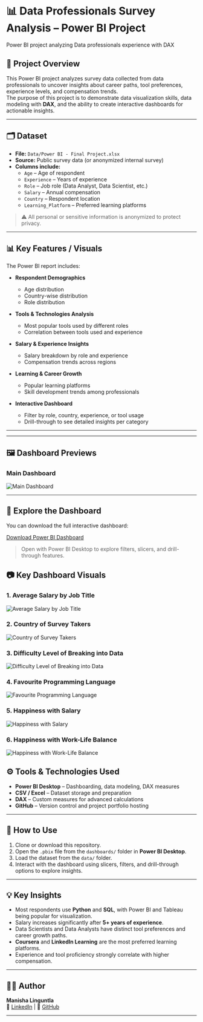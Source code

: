 # 📊 Data Professionals Survey Analysis – Power BI Project
Power BI project analyzing Data professionals experience with DAX

## 📌 Project Overview
This Power BI project analyzes survey data collected from data professionals to uncover insights about career paths, tool preferences, experience levels, and compensation trends.  
The purpose of this project is to demonstrate data visualization skills, data modeling with **DAX**, and the ability to create interactive dashboards for actionable insights.

---

## 🗂️ Dataset
- **File:** `Data/Power BI - Final Project.xlsx`  
- **Source:** Public survey data (or anonymized internal survey)  
- **Columns include:**  
  - `Age` – Age of respondent  
  - `Experience` – Years of experience  
  - `Role` – Job role (Data Analyst, Data Scientist, etc.)  
  - `Salary` – Annual compensation  
  - `Country` – Respondent location  
  - `Learning_Platform` – Preferred learning platforms  

> ⚠️ All personal or sensitive information is anonymized to protect privacy.

---

## 📊 Key Features / Visuals
The Power BI report includes:

- **Respondent Demographics**  
  - Age distribution  
  - Country-wise distribution  
  - Role distribution  

- **Tools & Technologies Analysis**  
  - Most popular tools used by different roles  
  - Correlation between tools used and experience  

- **Salary & Experience Insights**  
  - Salary breakdown by role and experience  
  - Compensation trends across regions  

- **Learning & Career Growth**  
  - Popular learning platforms  
  - Skill development trends among professionals  

- **Interactive Dashboard**  
  - Filter by role, country, experience, or tool usage  
  - Drill-through to see detailed insights per category  

---

---
## 🖼️ Dashboard Previews

### Main Dashboard
![Main Dashboard](https://github.com/manishalinguntla2808/Data-Professional-Survey-Breakdown/blob/main/Images/Data%20Professional%20Survey%20Breakdown.png)

---

## 🔹 Explore the Dashboard
You can download the full interactive dashboard:

[Download Power BI Dashboard](https://github.com/manishalinguntla2808/Data-Professional-Survey-Breakdown/blob/main/Dashboards/Data%20Professional%20Survey%20report.pbix)

> Open with Power BI Desktop to explore filters, slicers, and drill-through features.

## 📷 Key Dashboard Visuals

### 1. Average Salary by Job Title
![Average Salary by Job Title](https://github.com/manishalinguntla2808/Data-Professional-Survey-Breakdown/blob/main/Images/Average%20salary%20by%20job%20title.png)

### 2. Country of Survey Takers
![Country of Survey Takers](https://github.com/manishalinguntla2808/Data-Professional-Survey-Breakdown/blob/main/Images/Country%20of%20Survey%20Takers.png)

### 3. Difficulty Level of Breaking into Data
![Difficulty Level of Breaking into Data](https://github.com/manishalinguntla2808/Data-Professional-Survey-Breakdown/blob/main/Images/Difficulty%20level%20of%20breaking%20into%20data.png)

### 4. Favourite Programming Language
![Favourite Programming Language](https://github.com/manishalinguntla2808/Data-Professional-Survey-Breakdown/blob/main/Images/Favourite%20programming%20language.png)

### 5. Happiness with Salary
![Happiness with Salary](https://github.com/manishalinguntla2808/Data-Professional-Survey-Breakdown/blob/main/Images/Happiness%20with%20slary.png)

### 6. Happiness with Work-Life Balance
![Happiness with Work-Life Balance](https://github.com/manishalinguntla2808/Data-Professional-Survey-Breakdown/blob/main/Images/Happiness%20with%20work%20Life%20balance.png)


## ⚙️ Tools & Technologies Used
- **Power BI Desktop** – Dashboarding, data modeling, DAX measures  
- **CSV / Excel** – Dataset storage and preparation  
- **DAX** – Custom measures for advanced calculations  
- **GitHub** – Version control and project portfolio hosting  

---

## 🚀 How to Use
1. Clone or download this repository.  
2. Open the `.pbix` file from the `dashboards/` folder in **Power BI Desktop**.  
3. Load the dataset from the `data/` folder.  
4. Interact with the dashboard using slicers, filters, and drill-through options to explore insights.

---

## 💡 Key Insights
- Most respondents use **Python** and **SQL**, with Power BI and Tableau being popular for visualization.  
- Salary increases significantly after **5+ years of experience**.  
- Data Scientists and Data Analysts have distinct tool preferences and career growth paths.  
- **Coursera** and **LinkedIn Learning** are the most preferred learning platforms.  
- Experience and tool proficiency strongly correlate with higher compensation.  

---

## 👩‍💻 Author
**Manisha Linguntla**  
🔗 [LinkedIn](https://www.linkedin.com/in/manisha-linguntla/) | 🔗 [GitHub](https://github.com/manishalinguntla2808)

---
